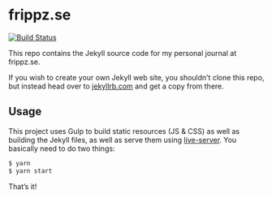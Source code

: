 # frippz.se

[![Build Status](https://travis-ci.org/frippz/frippz.se.svg?branch=master)](https://travis-ci.org/frippz/frippz.se)

This repo contains the Jekyll source code for my personal journal at frippz.se.

If you wish to create your own Jekyll web site, you shouldn’t clone this repo, but instead head over to [jekyllrb.com](http://jekyllrb.com) and get a copy from there.

## Usage

This project uses Gulp to build static resources (JS & CSS) as well as building the Jekyll files, as well as serve them using [live-server](https://github.com/tapio/live-server). You basically need to do two things:

```bash
$ yarn
$ yarn start
```

That’s it!

